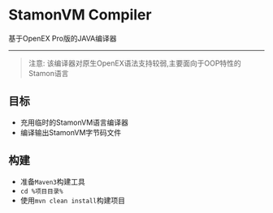 # StamonVM Compiler

基于OpenEX Pro版的JAVA编译器

<hr>

> 注意: 该编译器对原生OpenEX语法支持较弱,主要面向于OOP特性的Stamon语言

## 目标

* 充用临时的StamonVM语言编译器
* 编译输出StamonVM字节码文件

## 构建

* 准备`Maven3`构建工具
* `cd %项目目录%`
* 使用`mvn clean install`构建项目